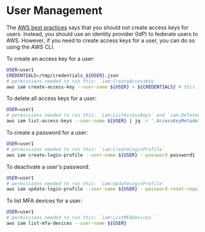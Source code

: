 # User Management

The [AWS best practices](https://docs.aws.amazon.com/IAM/latest/UserGuide/best-practices.html#bp-users-federation-idp>) says that you should not create access keys for users.
Instead, you should use an identity provider (IdP) to federate users to AWS.
However, if you need to create access keys for a user, you can do so using the AWS CLI.

To create an access key for a user:

```sh
USER=user1
CREDENTIALS=/tmp/credentials_${USER}.json
# permissions needed to run this: `iam:CreateAccessKey`
aws iam create-access-key --user-name ${USER} > ${CREDENTIALS} # this is insecure, but it's just for testing
```

To delete all access keys for a user:

```sh
USER=user1
# permissions needed to run this: `iam:ListAccessKeys` and `iam:DeleteAccessKey`
aws iam list-access-keys --user-name ${USER} | jq -r '.AccessKeyMetadata[].AccessKeyId' | xargs -I {} aws iam delete-access-key --user-name ${USER} --access-key-id {}
```

To create a password for a user:

```sh
USER=user1
# permissions needed to run this: `iam:CreateLoginProfile`
aws iam create-login-profile --user-name ${USER} --password password1
```

To deactivate a user's password:

```sh
USER=user1
# permissions needed to run this: `iam:UpdateLoginProfile`
aws iam update-login-profile --user-name ${USER} --password-reset-required
```

To list MFA devices for a user:

```sh
USER=user1
# permissions needed to run this: `iam:ListMFADevices`
aws iam list-mfa-devices --user-name ${USER}
```
